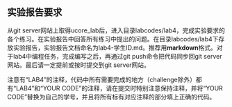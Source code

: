 ## 实验报告要求 

从git server网站上取得ucore_lab后，进入目录labcodes/lab4，完成实验要求的各个练习。在实验报告中回答所有练习中提出的问题。在目录labcodes/lab4下存放实验报告，实验报告文档命名为lab4-学生ID.md。推荐用**markdown**格式。对于lab4中编程任务，完成编写之后，再通过git  push命令把代码同步回git server网站。最后请一定提前或按时提交到git server网站。

注意有“LAB4”的注释，代码中所有需要完成的地方（challenge除外）都有“LAB4”和“YOUR CODE”的注释，请在提交时特别注意保持注释，并将“YOUR CODE”替换为自己的学号，并且将所有标有对应注释的部分填上正确的代码。
